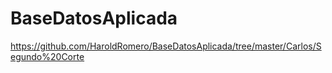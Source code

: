 # BaseDatosAplicada

<!-- ejercicio drop truncate y remae Carlos -->
https://github.com/HaroldRomero/BaseDatosAplicada/tree/master/Carlos/Segundo%20Corte